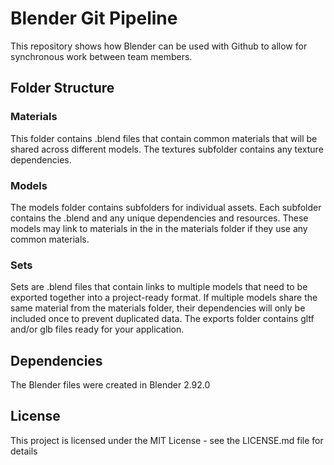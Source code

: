 # Blender Git Pipeline
This repository shows how Blender can be used with Github to allow for synchronous work between team members.

## Folder Structure

### Materials
This folder contains .blend files that contain common materials that will be shared across different models. The textures subfolder contains any texture dependencies.

### Models
The models folder contains subfolders for individual assets. Each subfolder contains the .blend and any unique dependencies and resources. These models may link to materials in the in the materials folder if they use any common materials.

### Sets
Sets are .blend files that contain links to multiple models that need to be exported together into a project-ready format. If multiple models share the same material from the materials folder, their dependencies will only be included once to prevent duplicated data. The exports folder contains gltf and/or glb files ready for your application.

## Dependencies
The Blender files were created in Blender 2.92.0

## License

This project is licensed under the MIT License - see the LICENSE.md file for details